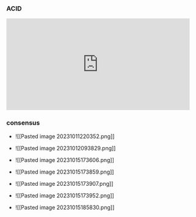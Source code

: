 ### ACID
<iframe width="480" height="240" src="https://www.youtube.com/embed/-GS0OxFJsYQ" title="Lec-74: ACID Properties of a Transaction | Database Management System" frameborder="0" allow="accelerometer; autoplay; clipboard-write; encrypted-media; gyroscope; picture-in-picture; web-share" allowfullscreen></iframe>

### consensus
- ![[Pasted image 20231011220352.png]]
- ![[Pasted image 20231012093829.png]]

- ![[Pasted image 20231015173606.png]]
- ![[Pasted image 20231015173859.png]]
- ![[Pasted image 20231015173907.png]]
- ![[Pasted image 20231015173952.png]]
- ![[Pasted image 20231015185830.png]]